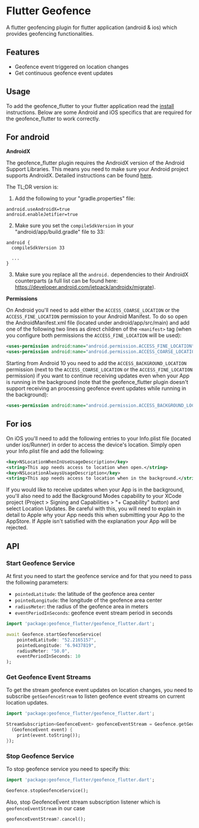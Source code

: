 # Flutter Geofence

A flutter geofencing plugin for flutter application (android & ios) which provides geofencing functionalities.

## Features

* Geofence event triggered on location changes
* Get continuous geofence event updates

## Usage

To add the geofence_flutter to your flutter application read the [install](https://pub.dev/packages/geofence_flutter/install) instructions. Below are some Android and iOS specifics that are required for the geofence_flutter to work correctly.

## For android

**AndroidX**

The geofence_flutter plugin requires the AndroidX version of the Android Support Libraries. This means you need to make sure your Android project supports AndroidX. Detailed instructions can be found [here](https://flutter.dev/docs/development/packages-and-plugins/androidx-compatibility).

The TL;DR version is:

1. Add the following to your "gradle.properties" file:

```
android.useAndroidX=true
android.enableJetifier=true
```
2. Make sure you set the `compileSdkVersion` in your "android/app/build.gradle" file to 33:

```
android {
  compileSdkVersion 33

  ...
}
```
3. Make sure you replace all the `android.` dependencies to their AndroidX counterparts (a full list can be found here: https://developer.android.com/jetpack/androidx/migrate).

**Permissions**

On Android you'll need to add either the `ACCESS_COARSE_LOCATION` or the `ACCESS_FINE_LOCATION` permission to your Android Manifest. To do so open the AndroidManifest.xml file (located under android/app/src/main) and add one of the following two lines as direct children of the `<manifest>` tag (when you configure both permissions the `ACCESS_FINE_LOCATION` will be used):

``` xml
<uses-permission android:name="android.permission.ACCESS_FINE_LOCATION" />
<uses-permission android:name="android.permission.ACCESS_COARSE_LOCATION" />
```

Starting from Android 10 you need to add the `ACCESS_BACKGROUND_LOCATION` permission (next to the `ACCESS_COARSE_LOCATION` or the `ACCESS_FINE_LOCATION` permission) if you want to continue receiving updates even when your App is running in the background (note that the geofence_flutter plugin doesn't support receiving an processing geofence event updates while running in the background):

``` xml
<uses-permission android:name="android.permission.ACCESS_BACKGROUND_LOCATION" />
```

## For ios

On iOS you'll need to add the following entries to your Info.plist file (located under ios/Runner) in order to access the device's location. Simply open your Info.plist file and add the following:

``` xml
<key>NSLocationWhenInUseUsageDescription</key>
<string>This app needs access to location when open.</string>
<key>NSLocationAlwaysUsageDescription</key>
<string>This app needs access to location when in the background.</string>
```

If you would like to receive updates when your App is in the background, you'll also need to add the Background Modes capability to your XCode project (Project > Signing and Capabilities > "+ Capability" button) and select Location Updates. Be careful with this, you will need to explain in detail to Apple why your App needs this when submitting your App to the AppStore. If Apple isn't satisfied with the explanation your App will be rejected.


## API

### Start Geofence Service

At first you need to start the geofence service and for that you need to pass the following parameters:

- `pointedLatitude`: the latitude of the geofence area center
- `pointedLongitude`: the longitude of the geofence area center
- `radiusMeter`: the radius of the geofence area in meters
- `eventPeriodInSeconds`: geofence event stream period in seconds

``` dart
import 'package:geofence_flutter/geofence_flutter.dart';

await Geofence.startGeofenceService(
    pointedLatitude: "52.2165157",
    pointedLongitude: "6.9437819",
    radiusMeter: "50.0",
    eventPeriodInSeconds: 10
);
```

### Get Geofence Event Streams

To get the stream geofence event updates on location changes, you need to subscribe `getGeofenceStream` to listen geofence event streams on current location updates.

``` dart
import 'package:geofence_flutter/geofence_flutter.dart';

StreamSubscription<GeofenceEvent> geofenceEventStream = Geofence.getGeofenceStream()?.listen(
  (GeofenceEvent event) {
    print(event.toString());
});
```
### Stop Geofence Service
To stop geofence service you need to specify this:

``` dart
import 'package:geofence_flutter/geofence_flutter.dart';

Geofence.stopGeofenceService();
```
Also, stop GeofenceEvent stream subscription listener which is `geofenceEventStream` in our case

``` dart
geofenceEventStream?.cancel();
```


